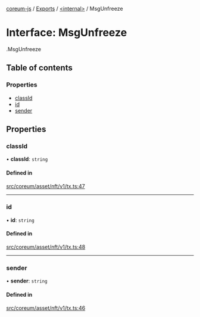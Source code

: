 [coreum-js](../README.md) / [Exports](../modules.md) / [<internal\>](../modules/internal_.md) / MsgUnfreeze

# Interface: MsgUnfreeze

[<internal>](../modules/internal_.md).MsgUnfreeze

## Table of contents

### Properties

- [classId](internal_.MsgUnfreeze-1.md#classid)
- [id](internal_.MsgUnfreeze-1.md#id)
- [sender](internal_.MsgUnfreeze-1.md#sender)

## Properties

### classId

• **classId**: `string`

#### Defined in

[src/coreum/asset/nft/v1/tx.ts:47](https://github.com/CooperFoundation/coreum-js/blob/54a22f0/src/coreum/asset/nft/v1/tx.ts#L47)

___

### id

• **id**: `string`

#### Defined in

[src/coreum/asset/nft/v1/tx.ts:48](https://github.com/CooperFoundation/coreum-js/blob/54a22f0/src/coreum/asset/nft/v1/tx.ts#L48)

___

### sender

• **sender**: `string`

#### Defined in

[src/coreum/asset/nft/v1/tx.ts:46](https://github.com/CooperFoundation/coreum-js/blob/54a22f0/src/coreum/asset/nft/v1/tx.ts#L46)
